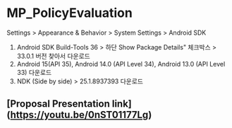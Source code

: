 # MP_PolicyEvaluation

Settings > Appearance & Behavior > System Settings > Android SDK

1. Android SDK Build-Tools 36 > 하단 Show Package Details" 체크박스 > 33.0.1 버전 찾아서 다운로드
2. Android 15(API 35), Android 14.0 (API Level 34),  Android 13.0 (API Level 33) 다운로드
3. NDK (Side by side) > 25.1.8937393 다운로드


## [Proposal Presentation link] (https://youtu.be/0nST01177Lg)
